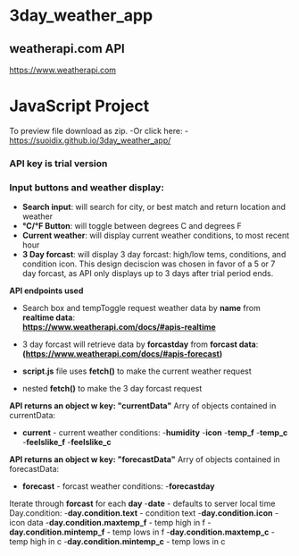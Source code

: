 # 3day_weather_app

## weatherapi.com API
https://www.weatherapi.com

# JavaScript Project
To preview file download as zip. 
-Or click here: 
-https://suoidix.github.io/3day_weather_app/

### API key is trial version
### Input buttons and weather display: 
- **Search input**: will search for city, or best match and return location and weather
- **°C/°F Button**: will toggle between degrees C and degrees F
- **Current weather**: will display current weather conditions, to most recent hour
- **3 Day forcast**: will display 3 day forcast: high/low tems, conditions, and condition icon.
This design deciscion was chosen in favor of a 5 or 7 day forcast, as API only displays up to
3 days after trial period ends.

**API endpoints used**
- Search box and tempToggle request weather data by **name** from **realtime data**:  
**https://www.weatherapi.com/docs/#apis-realtime**  
- 3 day forcast will retrieve data by **forcastday** from **forcast data**:  
**(https://www.weatherapi.com/docs/#apis-forecast)**  

- **script.js** file uses **fetch()** to make the current weather request
- nested **fetch()** to make the 3 day forcast request

**API returns an object w key: "currentData"**
Arry of objects contained in currentData:
- **current** - current weather conditions:
                -**humidity**
                -**icon**
                -**temp_f**
                -**temp_c**
                -**feelslike_f**
                -**feelslike_c**

**API returns an object w key: "forecastData"**
Arry of objects contained in forecastData:
- **forecast** - forcast weather conditions:
                -**forecastday**

Iterate through **forcast** for each **day**
                -**date** - defaults to server local time
                Day.condition:
                    -**day.condition.text** - condition text
                    -**day.condition.icon** - icon data
                    -**day.condition.maxtemp_f** - temp high in f
                    -**day.condition.mintemp_f** - temp lows in f
                    -**day.condition.maxtemp_c** - temp high in c
                    -**day.condition.mintemp_c** - temp lows in c